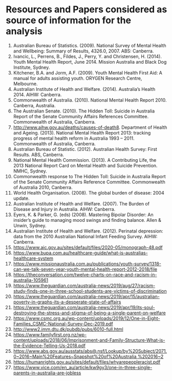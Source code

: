 # Resources and Papers considered as source of information for the analysis

1. Australian Bureau of Statistics. (2009). National Survey of Mental Health and Wellbeing: Summary of Results, 4326.0, 2007. ABS: Canberra.
2. Ivancic, L., Perrens, B., Fildes, J., Perry, Y. and Christensen, H. (2014). Youth Mental Health Report, June 2014. Mission Australia and Black Dog Institute, Sydney. 
3. Kitchener, B.A. and Jorm, A.F. (2009). Youth Mental Health First Aid: A manual for adults assisting youth. ORYGEN Research Centre, Melbourne.
4. Australian Institute of Health and Welfare. (2014). Australia’s Health 2014. AIHW: Canberra. 
5. Commonwealth of Australia. (2010). National Mental Health Report 2010. Canberra, Australia.
6. The Australian Senate. (2010). The Hidden Toll: Suicide in Australia Report of the Senate Community Affairs References Committee. Commonwealth of Australia, Canberra.
7. http://www.aihw.gov.au/deaths/causes-of-death8. Department of Health and Ageing. (2013). National Mental Health Report 2013: tracking progress of mental health reform in Australia 1993 – 2011. Commonwealth of Australia, Canberra.
9. Australian Bureau of Statistic. (2012). Australian Health Survey: First Results. ABS, Canberra. 
10. National Mental Health Commission. (2013). A Contributing Life, the 2013 National Report Card on Mental Health and Suicide Prevention. NMHC, Sydney. 
11. Commonwealth response to The Hidden Toll: Suicide in Australia Report of the Senate Community Affairs Reference Committee. Commonwealth of Australia 2010, Canberra.
12. World Health Organisation. (2008). The global burden of disease: 2004 update.
13. Australian Institute of Health and Welfare. (2007). The Burden of Disease and Injury in Australia. AIHW: Canberra.
14. Eyers, K. & Parker, G. (eds) (2008). Mastering Bipolar Disorder: An insider’s guide to managing mood swings and finding balance. Allen & Unwin, Sydney.
15. Australian Institute of Health and Welfare. (2012). Perinatal depression: data from the 2010 Australian National Infant Feeding Survey. AIHW: Canberra.
16. https://www.aic.gov.au/sites/default/files/2020-05/monograph-48.pdf
17. https://www.bupa.com.au/healthcare-guide/what-is-australias-healthcare-system
18. https://www.missionaustralia.com.au/publications/youth-survey/1318-can-we-talk-seven-year-youth-mental-health-report-2012-2018/file
19. https://theconversation.com/twelve-charts-on-race-and-racism-in-australia-105961
20. https://www.theguardian.com/australia-news/2019/aug/27/racism-study-finds-one-in-three-school-students-are-victims-of-discrimination
21. https://www.theguardian.com/australia-news/2019/apr/15/australian-poverty-in-graphs-its-a-desperate-state-of-affairs
22. https://www.theguardian.com/australia-news/2019/apr/19/its-soul-destroying-the-stress-and-stigma-of-being-a-single-parent-on-welfare
23. https://www.csmc.org.au/wp-content/uploads/2019/12/One-in-Eight-Families_CSMC-National-Survey-Dec-2019.pdf
24. http://www2.imm.dtu.dk/pubdb/pubs/6010-full.html
25. https://www.familyfirst.org.nz/wp-content/uploads/2018/06/Imprisonment-and-Family-Structure-What-is-the-Evidence-Telling-Us-2018.pdf
26. https://www.abs.gov.au/ausstats/abs@.nsf/Lookup/by%20Subject/2071.0~2016~Main%20Features~Snapshot%20of%20Australia,%202016~2
27. https://humanrights.gov.au/sites/default/files/whyarepeopleracist.pdf
28. https://www.vice.com/en_au/article/kw9gy3/one-in-three-single-parents-in-australia-are-jobless
